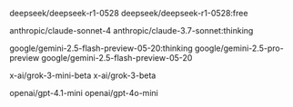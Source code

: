 deepseek/deepseek-r1-0528
deepseek/deepseek-r1-0528:free

anthropic/claude-sonnet-4
anthropic/claude-3.7-sonnet:thinking

google/gemini-2.5-flash-preview-05-20:thinking
google/gemini-2.5-pro-preview
google/gemini-2.5-flash-preview-05-20

x-ai/grok-3-mini-beta
x-ai/grok-3-beta

openai/gpt-4.1-mini
openai/gpt-4o-mini

